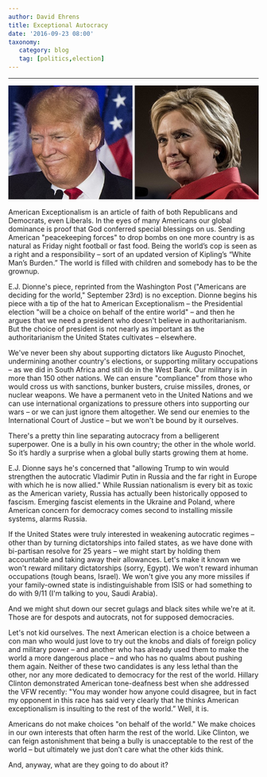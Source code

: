 ```yaml
---
author: David Ehrens
title: Exceptional Autocracy
date: '2016-09-23 08:00'
taxonomy:
   category: blog
   tag: [politics,election]
---
```

---
![](both.jpg)

American Exceptionalism is an article of faith of both Republicans and Democrats, even Liberals. In the eyes of many Americans our global dominance is proof that God conferred special blessings on us. Sending American "peacekeeping forces" to drop bombs on one more country is as natural as Friday night football or fast food. Being the world’s cop is seen as a right and a responsibility – sort of an updated version of Kipling’s “White Man’s Burden.” The world is filled with children and somebody has to be the grownup.

E.J. Dionne's piece, reprinted from the Washington Post ("Americans are deciding for the world," September 23rd) is no exception. Dionne begins his piece with a tip of the hat to American Exceptionalism – the Presidential election "will be a choice on behalf of the entire world" – and then he argues that we need a president who doesn't believe in authoritarianism. But the choice of president is not nearly as important as the authoritarianism the United States cultivates – elsewhere.

We've never been shy about supporting dictators like Augusto Pinochet, undermining another country's elections, or supporting military occupations – as we did in South Africa and still do in the West Bank. Our military is in more than 150 other nations. We can ensure "compliance" from those who would cross us with sanctions, bunker busters, cruise missiles, drones, or nuclear weapons. We have a permanent veto in the United Nations and we can use international organizations to pressure others into supporting our wars – or we can just ignore them altogether. We send our enemies to the International Court of Justice – but we won't be bound by it ourselves.

There's a pretty thin line separating autocracy from a belligerent superpower. One is a bully in his own country; the other in the whole world. So it’s hardly a surprise when a global bully starts growing them at home.

E.J. Dionne says he's concerned that "allowing Trump to win would strengthen the autocratic Vladimir Putin in Russia and the far right in Europe with which he is now allied." While Russian nationalism is every bit as toxic as the American variety, Russia has actually been historically opposed to fascism. Emerging fascist elements in the Ukraine and Poland, where American concern for democracy comes second to installing missile systems, alarms Russia.

If the United States were truly interested in weakening autocratic regimes – other than by turning dictatorships into failed states, as we have done with bi-partisan resolve for 25 years – we might start by holding them accountable and taking away their allowances. Let's make it known we won't reward military dictatorships (sorry, Egypt). We won't reward inhuman occupations (tough beans, Israel). We won't give you any more missiles if your family-owned state is indistinguishable from ISIS or had something to do with 9/11 (I'm talking to you, Saudi Arabia).

And we might shut down our secret gulags and black sites while we're at it. Those are for despots and autocrats, not for supposed democracies.

Let's not kid ourselves. The next American election is a choice between a con man who would just love to try out the knobs and dials of foreign policy and military power – and another who has already used them to make the world a more dangerous place – and who has no qualms about pushing them again. Neither of these two candidates is any less lethal than the other, nor any more dedicated to democracy for the rest of the world. Hillary Clinton demonstrated American tone-deafness best when she addressed the VFW recently: "You may wonder how anyone could disagree, but in fact my opponent in this race has said very clearly that he thinks American exceptionalism is insulting to the rest of the world.” Well, it is.

Americans do not make choices "on behalf of the world." We make choices in our own interests that often harm the rest of the world. Like Clinton, we can feign astonishment that being a bully is unacceptable to the rest of the world – but ultimately we just don’t care what the other kids think.

And, anyway, what are they going to do about it?

